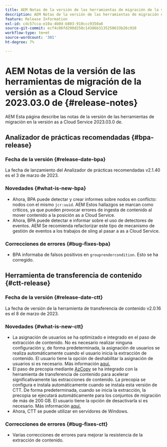 ```yaml
---
title: AEM Notas de la versión de las herramientas de migración de la versión as a Cloud Service 2023.03.0 de
description: AEM Notas de la versión de las herramientas de migración de la versión as a Cloud Service 2023.03.0 de
feature: Release Information
exl-id: cdc57cca-e10a-4b0d-b803-910ccc9350a6
source-git-commit: ecf4c06fd290d250c14386b3135250633b26c910
workflow-type: tm+mt
source-wordcount: '301'
ht-degree: 7%

---
```


# AEM Notas de la versión de las herramientas de migración de la versión as a Cloud Service 2023.03.0 de {#release-notes}

AEM Esta página describe las notas de la versión de las herramientas de migración en la versión as a Cloud Service 2023.03.0 de.

## Analizador de prácticas recomendadas {#bpa-release}

### Fecha de la versión {#release-date-bpa}

La fecha de lanzamiento del Analizador de prácticas recomendadas v2.1.40 es el 3 de marzo de 2023.

### Novedades {#what-is-new-bpa}

* Ahora, BPA puede detectar y crear informes sobre nodos en conflicto: nodos con el mismo `jcr:uuid`. AEM Estos hallazgos se marcan como críticos, ya que pueden provocar errores de ingesta de contenido al mover contenido a la posición as a Cloud Service.
* Ahora, BPA puede detectar e informar sobre el uso de detectores de eventos. AEM Se recomienda refactorizar este tipo de mecanismo de gestión de eventos a los trabajos de sling al pasar a as a Cloud Service.

### Correcciones de errores {#bug-fixes-bpa}

* BPA informaba de falsos positivos en `grouprendercondition`. Esto se ha corregido.

## Herramienta de transferencia de contenido {#ctt-release}

### Fecha de la versión {#release-date-ctt}

La fecha de versión de la herramienta de transferencia de contenido v2.0.16 es el 8 de marzo de 2023.

### Novedades {#what-is-new-ctt}

* La asignación de usuarios se ha optimizado e integrado en el paso de extracción de contenido. No es necesario realizar ninguna configuración y, de forma predeterminada, la asignación de usuarios se realiza automáticamente cuando el usuario inicia la extracción de contenido. El usuario tiene la opción de deshabilitar la asignación de usuarios si es necesario. Más información [aquí.](https://experienceleague.adobe.com/docs/experience-manager-cloud-service/content/migration-journey/cloud-migration/content-transfer-tool/user-mapping-and-migration.html#user-mapping-detail)
* El paso de precopia mediante [AzCopy](https://learn.microsoft.com/en-us/azure/storage/common/storage-use-azcopy-v10) se ha integrado con la herramienta de transferencia de contenido para acelerar significativamente las extracciones de contenido. La precopia se configura e instala automáticamente cuando se instala esta versión de CTT. De forma predeterminada, cuando se inicia la extracción, la precopia se ejecutará automáticamente para los conjuntos de migración de más de 200 GB. El usuario tiene la opción de desactivarla si es necesario. Más información [aquí.](https://experienceleague.adobe.com/docs/experience-manager-cloud-service/content/migration-journey/cloud-migration/content-transfer-tool/handling-large-content-repositories.html)
* Ahora, CTT se puede utilizar en servidores de Windows.

### Correcciones de errores {#bug-fixes-ctt}

* Varias correcciones de errores para mejorar la resistencia de la extracción de contenido.
